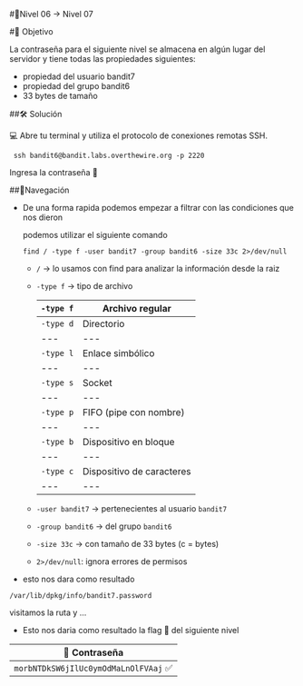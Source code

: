 #🧩Nivel 06 → Nivel 07

#🎯 Objetivo

La contraseña para el siguiente nivel se almacena en algún lugar del servidor y tiene todas las propiedades siguientes:

- propiedad del usuario bandit7
- propiedad del grupo bandit6
- 33 bytes de tamaño

##🛠️ Solución

💻 Abre tu terminal y utiliza el protocolo de conexiones remotas SSH.

```
 ssh bandit6@bandit.labs.overthewire.org -p 2220
```

Ingresa la contraseña 🚩

##🧭Navegación

- De una forma rapida podemos empezar a filtrar con las condiciones que nos dieron
    
    podemos utilizar el siguiente comando 
    
    ```visual-basic
    find / -type f -user bandit7 -group bandit6 -size 33c 2>/dev/null
    ```
    
    - `/` → lo usamos con find para analizar la información desde la raiz
    - `-type f` → tipo de archivo
        
        
        | `-type f` | **Archivo regular** |
        | --- | --- |
        | `-type d` | Directorio |
        | --- | --- |
        | `-type l` | Enlace simbólico |
        | --- | --- |
        | `-type s` | Socket |
        | --- | --- |
        | `-type p` | FIFO (pipe con nombre) |
        | --- | --- |
        | `-type b` | Dispositivo en bloque |
        | --- | --- |
        | `-type c` | Dispositivo de caracteres |
        | --- | --- |
    - `-user bandit7` → pertenecientes al usuario `bandit7`
    - `-group bandit6` → del grupo `bandit6`
    - `-size 33c` → con tamaño de 33 bytes (c = bytes)
    - `2>/dev/null`: ignora errores de permisos
- esto nos dara como resultado

`/var/lib/dpkg/info/bandit7.password`

visitamos la ruta y …

- Esto nos daria como resultado la flag 🚩 del siguiente nivel
<div align="center">

| 🔐 Contraseña |
|:-------------:|
| `morbNTDkSW6jIlUc0ymOdMaLnOlFVAaj` ✅ |

</div>

